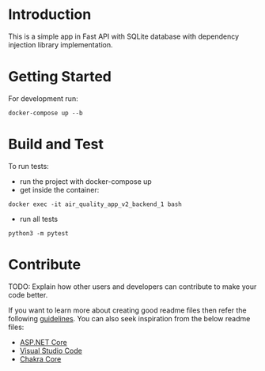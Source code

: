 # Introduction 
This is a simple app in Fast API with SQLite database with dependency injection library implementation.

# Getting Started
For development run:
```
docker-compose up --b
```

# Build and Test

To run tests:
- run the project with docker-compose up
- get inside the container:
```
docker exec -it air_quality_app_v2_backend_1 bash
```
- run all tests
```
python3 -m pytest
```
# Contribute
TODO: Explain how other users and developers can contribute to make your code better. 

If you want to learn more about creating good readme files then refer the following [guidelines](https://docs.microsoft.com/en-us/azure/devops/repos/git/create-a-readme?view=azure-devops). You can also seek inspiration from the below readme files:
- [ASP.NET Core](https://github.com/aspnet/Home)
- [Visual Studio Code](https://github.com/Microsoft/vscode)
- [Chakra Core](https://github.com/Microsoft/ChakraCore)